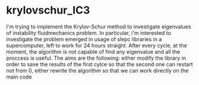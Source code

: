 # krylovschur_IC3

I'm trying to implement the Krylov-Schur method to investigate eigenvalues of instability fluidmechanics problem. In particular, i'm interested to investigate the problem emerged in usage of slepc libraries in a supercomputer, left to work for 24 hours straight.
After every cycle, at the moment, the algorithm is not capable of find any eigenvalue and all the proccess is useful.
The aims are the following: either modify the library in order to save the results of the first cylce so that the second one can restart not from 0, either rewrite the algorithm so that we can work directly on the main code 
